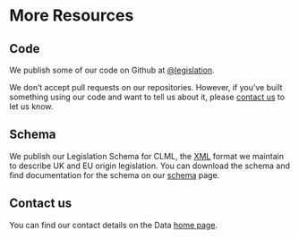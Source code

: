 # More Resources

## Code

We publish some of our code on Github at [@legislation](https://github.com/legislation).

We don&rsquo;t accept pull requests on our repositories. However, if you&rsquo;ve built something using our code and want to tell us about it, please [contact us](index.md#contact-us) to let us know.

## Schema

We publish our Legislation Schema for CLML, the [XML](/formats/xml.md) format we maintain to describe UK and EU origin legislation. You can download the schema and find documentation for the schema on our [schema]() page.

## Contact us

You can find our contact details on the Data [home page](index.md).